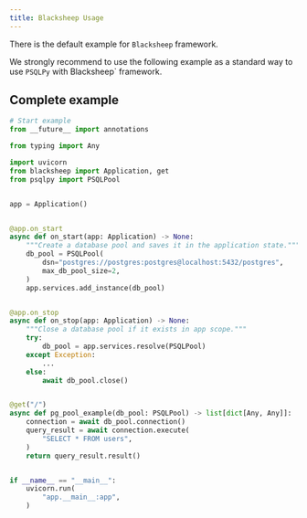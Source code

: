 ```yaml
---
title: Blacksheep Usage
---
```


There is the default example for `Blacksheep` framework.

We strongly recommend to use the following example as a standard way to use `PSQLPy` with Blacksheep` framework.

## Complete example

```python
# Start example
from __future__ import annotations

from typing import Any

import uvicorn
from blacksheep import Application, get
from psqlpy import PSQLPool


app = Application()


@app.on_start
async def on_start(app: Application) -> None:
    """Create a database pool and saves it in the application state."""
    db_pool = PSQLPool(
        dsn="postgres://postgres:postgres@localhost:5432/postgres",
        max_db_pool_size=2,
    )
    app.services.add_instance(db_pool)


@app.on_stop
async def on_stop(app: Application) -> None:
    """Close a database pool if it exists in app scope."""
    try:
        db_pool = app.services.resolve(PSQLPool)
    except Exception:
        ...
    else:
        await db_pool.close()


@get("/")
async def pg_pool_example(db_pool: PSQLPool) -> list[dict[Any, Any]]:
    connection = await db_pool.connection()
    query_result = await connection.execute(
        "SELECT * FROM users",
    )
    return query_result.result()


if __name__ == "__main__":
    uvicorn.run(
        "app.__main__:app",
    )
```
